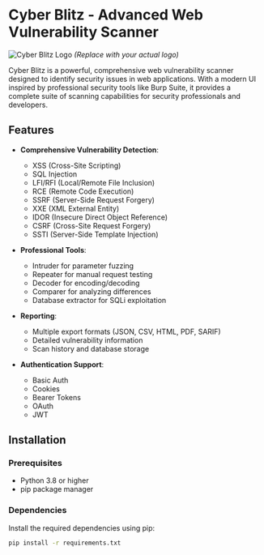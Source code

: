 # Cyber Blitz - Advanced Web Vulnerability Scanner

![Cyber Blitz Logo](https://via.placeholder.com/150) *(Replace with your actual logo)*

Cyber Blitz is a powerful, comprehensive web vulnerability scanner designed to identify security issues in web applications. With a modern UI inspired by professional security tools like Burp Suite, it provides a complete suite of scanning capabilities for security professionals and developers.

## Features

- **Comprehensive Vulnerability Detection**:
  - XSS (Cross-Site Scripting)
  - SQL Injection
  - LFI/RFI (Local/Remote File Inclusion)
  - RCE (Remote Code Execution)
  - SSRF (Server-Side Request Forgery)
  - XXE (XML External Entity)
  - IDOR (Insecure Direct Object Reference)
  - CSRF (Cross-Site Request Forgery)
  - SSTI (Server-Side Template Injection)

- **Professional Tools**:
  - Intruder for parameter fuzzing
  - Repeater for manual request testing
  - Decoder for encoding/decoding
  - Comparer for analyzing differences
  - Database extractor for SQLi exploitation

- **Reporting**:
  - Multiple export formats (JSON, CSV, HTML, PDF, SARIF)
  - Detailed vulnerability information
  - Scan history and database storage

- **Authentication Support**:
  - Basic Auth
  - Cookies
  - Bearer Tokens
  - OAuth
  - JWT

## Installation

### Prerequisites

- Python 3.8 or higher
- pip package manager

### Dependencies

Install the required dependencies using pip:

```bash
pip install -r requirements.txt
